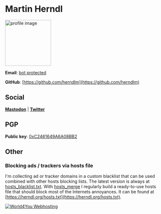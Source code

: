 # Martin Herndl
<img alt="profile image" srcset="
        profileimage_square_150.jpg,
        profileimage_square_150x2.jpg 2x,
        profileimage_square_150x3.jpg 3x,
        profileimage_square_150x4.jpg 4x
    " src="profileimage_square_150x4.jpg" width="150" height="150" id="profileimage" />

**Email**: [bot protected](mailto:gro.ldnreh@nitram)

**GitHub**: [https://github.com/herndlm](https://github.com/herndlm)

## Social

<a href="https://phpc.social/@herndlm" rel="me"><strong>Mastodon</strong></a> |
[**Twitter**](https://twitter.com/herndlm)

## PGP

**Public key**: [0xC2461649A6A08BB2](https://herndl.org/pubkey.asc)

## Other

### Blocking ads / trackers via hosts file
I'm collecting ad or tracker domains in a custom blacklist that can be used combined with other hosts blocking lists. The latest version is always at [hosts_blacklist.txt](https://raw.githubusercontent.com/monojp/hosts_merge/master/hosts_blacklist.txt). With [hosts_merge](https://github.com/monojp/hosts_merge) I regularly build a ready-to-use hosts file that should block most of the Internets annoyances. It can be found at [https://herndl.org/hosts.txt](https://herndl.org/hosts.txt).


[![World4You Webhosting](w4y_button_1.jpg "World4You Webhosting")](https://www.world4you.com/?affid=9BB3EXJZGED)
